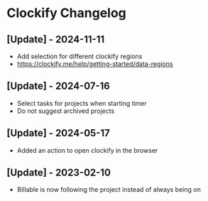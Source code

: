 # Clockify Changelog

## [Update] - 2024-11-11

- Add selection for different clockify regions
- https://clockify.me/help/getting-started/data-regions

## [Update] - 2024-07-16

- Select tasks for projects when starting timer
- Do not suggest archived projects

## [Update] - 2024-05-17

- Added an action to open clockify in the browser

## [Update] - 2023-02-10

- Billable is now following the project instead of always being on
